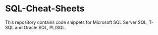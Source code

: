 # SQL-Cheat-Sheets
This repository contains code snippets for Microsoft SQL Server SQL, T-SQL and Oracle SQL, PL/SQL.
